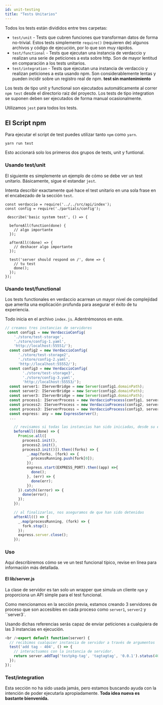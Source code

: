 ```yaml
---
id: unit-testing
title: "Tests Unitarios"
---
```

Todos los tests están divididos entre tres carpetas:

- `test/unit` - Tests que cubren funciones que transforman datos de forma no-trivial. Estos tests simplemente `require()` (requieren de) algunos archivos y código de ejecución, por lo que son muy rápidos.
- `test/functional` - Tests que ejecutan una instancia de verdaccio y realizan una serie de peticiones a esta sobre http. Son de mayor lentitud en comparación a los tests unitarios.
- `test/integration` - Tests que ejecutan una instancia de verdaccio y realizan peticiones a esta usando npm. Son considerablemente lentas y pueden incidir sobre un registro real de npm. **test sin mantenimiento**

Los tests de tipo unit y functional son ejecutados automáticamente al correr `npm test` desde el directorio raiz del proyecto. Los tests de tipo integration se suponen deben ser ejecutados de forma manual ocasionalmente.

Utilizamos `jest` para todos los tests.

## El Script npm

Para ejecutar el script de test puedes utilizar tanto `npm` como `yarn`.

    yarn run test
    

Esto accionará solo los primeros dos grupos de tests, unit y funtional.

### Usando test/unit

El siguiente es simplemente un ejemplo de cómo se debe ver un test unitario. Básicamente, sigue el estandar `jest`.

Intenta describir exactamente qué hace el test unitario en una sola frase en el encabezado de la sección `test`.

```javacript
const verdaccio = require('../../src/api/index');
const config = require('./partials/config');

 describe('basic system test', () => {

  beforeAll(function(done) {
    // algo importante
  });

  afterAll((done) => {
    // deshacer algo importante
  });

  test('server should respond on /', done => {
    // tu test
    done();
  });
});
```

### Usando test/functional

Los tests functionales en verdaccio acarrean un mayor nivel de complejidad que amerita una explicación profunda para asegurar el éxito de tu experiencia.

Todo inicia en el archivo `index.js`. Adentrémosnos en este.

```javascript
// creamos tres instancias de servidores
 const config1 = new VerdaccioConfig(
    './store/test-storage',
    './store/config-1.yaml',
    'http://localhost:55551/');
  const config2 = new VerdaccioConfig(
      './store/test-storage2',
      './store/config-2.yaml',
      'http://localhost:55552/');
  const config3 = new VerdaccioConfig(
        './store/test-storage3',
        './store/config-3.yaml',
        'http://localhost:55553/');
  const server1: IServerBridge = new Server(config1.domainPath);
  const server2: IServerBridge = new Server(config2.domainPath);
  const server3: IServerBridge = new Server(config3.domainPath);
  const process1: IServerProcess = new VerdaccioProcess(config1, server1, SILENCE_LOG);
  const process2: IServerProcess = new VerdaccioProcess(config2, server2, SILENCE_LOG);
  const process3: IServerProcess = new VerdaccioProcess(config3, server3, SILENCE_LOG);
  const express: any = new ExpressServer();
  ...

    // revisamos si todas las instancias han sido iniciadas, desde su ejecución en procesos independientes
    beforeAll((done) => {
      Promise.all([
        process1.init(),
        process2.init(),
        process3.init()]).then((forks) => {
          _.map(forks, (fork) => {
            processRunning.push(fork[0]);
          });
          express.start(EXPRESS_PORT).then((app) =>{
            done();
          }, (err) => {
            done(err);
          });
      }).catch((error) => {
        done(error);
      });
    });

    // al finalizarlas, nos aseguramos de que han sido detenidas
    afterAll(() => {
      _.map(processRunning, (fork) => {
        fork.stop();
      });
      express.server.close();
    });


```

### Uso

Aquí describiremos cómo se ve un test funcional típico, revise en línea para información más detallada.

#### El lib/server.js

La clase de servidor es tan solo un wrapper que simula un cliente `npm` y proporciona un API simple para el test funcional.

Como mencionamos en la sección previa, estamos creando 3 servidores de proceso que son accesibles en cada proceso como `server1`, `server2` y ``server3`.

Usando dichas referencias serás capaz de enviar peticiones a cualquiera de las 3 instancias en ejecución.

```javascript
<br />export default function(server) {
  // recibimos cualquier instancia de servidor a través de argumentos
  test('add tag - 404', () => {
    // interactuamos con la instancia de servidor.
    return server.addTag('testpkg-tag', 'tagtagtag', '0.0.1').status(404).body_error(/no such package/);
  });
});
```

### Test/integration

Esta sección no ha sido usada jamás, pero estamos buscando ayuda con la intención de poder ejecutarla apropiadamente. **Toda idea nueva es bastante bienvenida.**